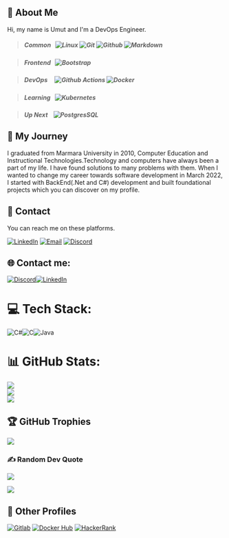 ## :necktie: About Me

Hi, my name is Umut and I'm a DevOps Engineer.

> ##### _Common_ &nbsp; ![Linux][#linux] ![Git][#git] ![Github][#github] ![Markdown][#markdown]

> ##### _Frontend_ &nbsp; ![Bootstrap][#bootstrap] 

> ##### _DevOps_ &nbsp;&nbsp;&nbsp; ![Github Actions][#gh-actions] ![Docker][#docker] 

> ##### _Learning_ &nbsp; ![Kubernetes][#kubernetes] 

> ##### _Up Next_ &nbsp;&nbsp; ![PostgresSQL][#postgresql] 

## :bicyclist: My Journey

I graduated from Marmara University in 2010, Computer Education and Instructional Technologies.Technology and computers have always been a part of my life. I have found solutions to many problems with them. When I wanted to change my career towards software development in March 2022, I started with BackEnd(.Net and C#) development and built foundational projects which you can discover on my profile. 

## :email: Contact

You can reach me on these platforms.

[![LinkedIn][#linkedin]][@linkedin] [![Email][#gmail]][@gmail] [![Discord][#discord]][@discord]


## 🌐 Contact me:
[![Discord](https://img.shields.io/badge/Discord-%237289DA.svg?logo=discord&logoColor=white)]()[![LinkedIn](https://img.shields.io/badge/LinkedIn-%230077B5.svg?logo=linkedin&logoColor=white)](https://www.linkedin.com/in/s%C3%BCleyman-aslan-763504217/) 

# 💻 Tech Stack:
![C#](https://img.shields.io/badge/c%23-%23239120.svg?style=for-the-badge&logo=c-sharp&logoColor=white)![C](https://img.shields.io/badge/c-%2300599C.svg?style=for-the-badge&logo=c&logoColor=white)![Java](https://img.shields.io/badge/java-%23ED8B00.svg?style=for-the-badge&logo=java&logoColor=white)

# 📊 GitHub Stats:
![](https://github-readme-stats.vercel.app/api?username=SAslan8006&theme=radical&hide_border=false&include_all_commits=true&count_private=true)<br/>
![](https://github-readme-streak-stats.herokuapp.com/?user=SAslan8006&theme=radical&hide_border=false)<br/>
![](https://github-readme-stats.vercel.app/api/top-langs/?username=SAslan8006&theme=radical&hide_border=false&include_all_commits=true&count_private=true&layout=compact)

## 🏆 GitHub Trophies
![](https://github-profile-trophy.vercel.app/?username=SAslan8006&theme=radical&no-frame=false&no-bg=false&margin-w=4)

### ✍️ Random Dev Quote
![](https://quotes-github-readme.vercel.app/api?type=vetical&theme=radical)


[![](https://visitcount.itsvg.in/api?id=SAslan8006&icon=0&color=1)](https://visitcount.itsvg.in)


## :pushpin: Other Profiles

[![Gitlab][#gitlab]][@gitlab] [![Docker Hub][#dockerhub]][@dockerhub] [![HackerRank][#hackerrank]][@hackerrank]

<!-- Badge Index -->

[#ansible]:         https://img.shields.io/badge/Ansible-000000?style=flat&logo=ansible
[#aws]:             https://img.shields.io/badge/AWS-FF9900?style=flat&logo=amazonaws&logoColor=black
[#bash]:            https://img.shields.io/badge/Bash-4EAA25?style=flat&logo=gnubash&logoColor=white "Bash Script"
[#bootstrap]:       https://img.shields.io/badge/Bootstrap-7952B3?style=flat&logo=bootstrap&logoColor=white
[#css]:             https://img.shields.io/badge/CSS3-1572B6?style=flat&logo=css3
[#docker]:          https://img.shields.io/badge/Docker-2496ED?style=flat&logo=docker&logoColor=white
[#git]:             https://img.shields.io/badge/Git-F05032?style=flat&logo=git&logoColor=white
[#github]:          https://img.shields.io/badge/Github-181717?style=flat&logo=github
[#gitlab]:          https://img.shields.io/badge/Gitlab-330F63?style=flat&logo=gitlab
[#gh-actions]:      https://img.shields.io/badge/Actions-2088FF?style=flat&logo=githubactions&logoColor=white "Github Actions"
[#gl-cicd]:         https://img.shields.io/badge/CI/CD-330F63?style=flat&logo=gitlab "Gitlab CI/CD"
[#go]:              https://img.shields.io/badge/Go-00ADD8?style=flat&logo=go&logoColor=white
[#grafana]:         https://img.shields.io/badge/Grafana-F2F4F9?style=flat&logo=grafana&logoColor=F46800
[#helm]:            https://img.shields.io/badge/Helm-0F1689?style=flat&logo=helm
[#html]:            https://img.shields.io/badge/HTML5-E34F26?style=flat&logo=html5&logoColor=white
[#javascript]:      https://img.shields.io/badge/JavaScript-323330?style=flat&logo=javascript&logoColor=F7DF1E
[#jenkins]:         https://img.shields.io/badge/Jenkins-D24939?style=flat&logo=jenkins&logoColor=white
[#jira-software]:   https://img.shields.io/badge/Jira-0052CC?style=flat&logo=jirasoftware "Jira Software"
[#kubernetes]:      https://img.shields.io/badge/Kubernetes-326CE5?&style=flat&logo=kubernetes&logoColor=white
[#linux]:           https://img.shields.io/badge/Linux-FCC624?style=flat&logo=linux&logoColor=black
[#markdown]:        https://img.shields.io/badge/Markdown-000000?style=flat&logo=markdown
[#postgresql]:      https://img.shields.io/badge/PostgreSQL-4169E1?style=flat&logo=postgresql&logoColor=white
[#prometheus]:      https://img.shields.io/badge/Prometheus-20232A?style=flat&logo=prometheus
[#rancher]:         https://img.shields.io/badge/Rancher-0075A8?style=flat&logo=rancher
[#terraform]:       https://img.shields.io/badge/Terraform-7B42BC?style=flat&logo=terraform
[#vagrant]:         https://img.shields.io/badge/Vagrant-1868F2?style=flat&logo=vagrant
<!-- [#mongodb]:    https://img.shields.io/badge/MongoDB-47A248?style=flat&logo=mongodb&logoColor=white -->
<!-- [#mysql]:      https://img.shields.io/badge/MySQL-4479A1?style=flat&logo=mysql&logoColor=white -->
<!-- [#nodejs]:     https://img.shields.io/badge/Node.js-339933?style=flat&logo=nodedotjs&logoColor=white -->
<!-- [#python]:     https://img.shields.io/badge/Python-3776AB?style=flat&logo=python&logoColor=white -->
<!-- [#react]:      https://img.shields.io/badge/React-20232A?style=flat&logo=react&logoColor=61DAFB -->
<!-- [#sass]:       https://img.shields.io/badge/Sass-CC6699?style=flat&logo=sass&logoColor=white -->
<!-- [#typescript]: https://img.shields.io/badge/TypeScript-3178C6?style=flat&logo=typescript&logoColor=white -->

[#discord]:         https://img.shields.io/badge/Discord-5865F2?style=flat&logo=discord&logoColor=white
[#dockerhub]:       https://img.shields.io/badge/Docker_Hub-294356?style=flat&logo=docker&logoColor=white
[#gmail]:           https://img.shields.io/badge/Gmail-EA4335?style=flat&logo=gmail&logoColor=white
[#hackerrank]:      https://img.shields.io/badge/HackerRank-00EA64?style=flat&logo=hackerrank&logoColor=white
[#linkedin]:        https://img.shields.io/badge/LinkedIn-0A66C2?style=flat&logo=linkedin

<!-- URL Index -->

[@discord]:         https://discord.com/channels/S%C3%BCleyman#9501 "Contact me on Discord!"
[@gmail]:           mailto:hasanumutyagci@gmail.com "Send me an email!"
[@linkedin]:        https://www.linkedin.com/in/hasanumutyagci

[@dockerhub]:       https://hub.docker.com/u/huyagci
[@gitlab]:          https://gitlab.com/huyagci
[@hackerrank]:      https://www.hackerrank.com/huyagci
